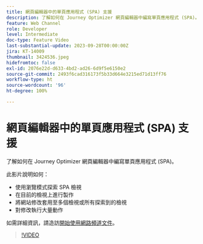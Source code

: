 ```yaml
---
title: 網頁編輯器中的單頁應用程式 (SPA) 支援
description: 了解如何在 Journey Optimizer 網頁編輯器中編寫單頁應用程式 (SPA)。
feature: Web Channel
role: Developer
level: Intermediate
doc-type: Feature Video
last-substantial-update: 2023-09-28T00:00:00Z
jira: KT-14009
thumbnail: 3424536.jpeg
hidefromtoc: false
exl-id: 2076e22d-d633-4bd2-ad26-6d9f5e6150e2
source-git-commit: 2493f6cad316173f5b33d664e3215ed71d13ff76
workflow-type: ht
source-wordcount: '96'
ht-degree: 100%

---
```


# 網頁編輯器中的單頁應用程式 (SPA) 支援

了解如何在 Journey Optimizer 網頁編輯器中編寫單頁應用程式 (SPA)。

此影片說明如何：

* 使用瀏覽模式探索 SPA 檢視
* 在目前的檢視上進行製作
* 將網站修改套用至多個檢視或所有探索到的檢視
* 對修改執行大量動作

如需詳細資訊，請造訪[開始使用網路頻道文件](https://experienceleague.adobe.com/docs/journey-optimizer/using/web/get-started-web.html?lang=zh-Hant)。

>[!VIDEO](https://video.tv.adobe.com/v/3424536/?learn=on)
